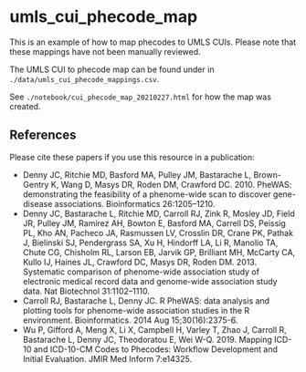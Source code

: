# umls_cui_phecode_map

This is an example of how to map phecodes to UMLS CUIs. Please note that these mappings have not been manually reviewed.  

The UMLS CUI to phecode map can be found under in `./data/umls_cui_phecode_mappings.csv`.  

See `./notebook/cui_phecode_map_20210227.html` for how the map was created.  

## References  

Please cite these papers if you use this resource in a publication:  

  - Denny JC, Ritchie MD, Basford MA, Pulley JM, Bastarache L, Brown-Gentry K, Wang D, Masys DR, Roden DM, Crawford DC. 2010. PheWAS: demonstrating the feasibility of a phenome-wide scan to discover gene-disease associations. Bioinformatics 26:1205–1210.  
  - Denny JC, Bastarache L, Ritchie MD, Carroll RJ, Zink R, Mosley JD, Field JR, Pulley JM, Ramirez AH, Bowton E, Basford MA, Carrell DS, Peissig PL, Kho AN, Pacheco JA, Rasmussen LV, Crosslin DR, Crane PK, Pathak J, Bielinski SJ, Pendergrass SA, Xu H, Hindorff LA, Li R, Manolio TA, Chute CG, Chisholm RL, Larson EB, Jarvik GP, Brilliant MH, McCarty CA, Kullo IJ, Haines JL, Crawford DC, Masys DR, Roden DM. 2013. Systematic comparison of phenome-wide association study of electronic medical record data and genome-wide association study data. Nat Biotechnol 31:1102–1110.  
  - Carroll RJ, Bastarache L, Denny JC. R PheWAS: data analysis and plotting tools for phenome-wide association studies in the R environment. Bioinformatics. 2014 Aug 15;30(16):2375-6.  
  - Wu P, Gifford A, Meng X, Li X, Campbell H, Varley T, Zhao J, Carroll R, Bastarache L, Denny JC, Theodoratou E, Wei W-Q. 2019. Mapping ICD-10 and ICD-10-CM Codes to Phecodes: Workflow Development and Initial Evaluation. JMIR Med Inform 7:e14325.  
